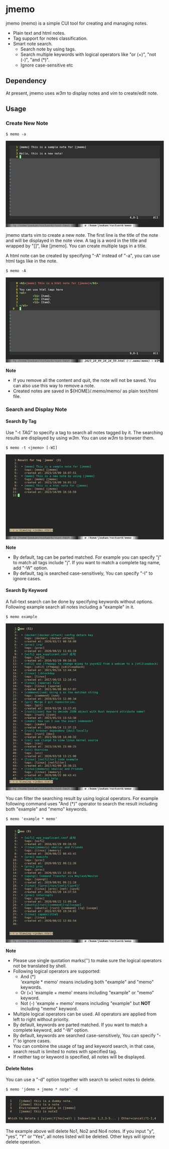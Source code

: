 # jmemo

jmemo (memo) is a simple CUI tool for creating and managing notes.

* Plain text and html notes.
* Tag support for notes classification.
* Smart note search.
  * Search note by using tags.
  * Search multiple keywords with logical operators like "or (+)", "not (-)", "and (*)".
  * Ignore case-sensitive
  etc

## Dependency

At present, jmemo uses _w3m_ to display notes and _vim_ to create/edit note.

## Usage

### Create New Note

```
$ memo -a 
```
![sample](doc/jmemo_01.png)

jmemo starts vim to create a new note. The first line is the title of the note and will be displayed in the note view. A tag is a word in the title and wrapped by "[]", like [jmemo]. You can create multiple tags in a title.

A html note can be created by specifying "-A" instead of "-a", you can use html tags like in the note.
```
$ memo -A
```

![sample](doc/jmemo_02.png)

__Note__

* If you remove all the content and quit, the note will not be saved. You can also use this way to remove a note.
* Created notes are saved in ${HOME}/.memo/memo/ as plain text/html file.

### Search and Display Note

#### Search By Tag
Use "-t _TAG_" to specify a tag to search all notes tagged by it. The searching results are displayed by using _w3m_. You can use _w3m_ to browser them.

```
$ memo -t <jmemo> [-WI]
```
![sample](doc/jmemo_03.png)

__Note__

* By default, tag can be parted matched. For example you can specify "j" to match all tags include "j". If you want to match a complete tag name, add "-W" option.
* By default, tag is searched case-sensitively, You can specify "-I" to ignore cases.


#### Search By Keyword
A full-text search can be done by specifying keywords without options. Following example search all notes including a "example" in it.
```
$ memo example
```
![sample](doc/jmemo_04.png)

You can filter the searching result by using logical operators. For example following command uses "And (*)" operator to search the result including both "example" and "memo" keywords. 

```
$ memo 'example * memo'
```

![sample](doc/jmemo_05.png)

__Note__

* Please use single quotation marks('') to make sure the logical operators not be translated by shell. 
* Following logical operators are supported:
  * And (*)  
    'example * memo' means including both "example" and "memo" keywords.
  * Or (+)
    'example + memo' means including "example" or "memo" keyword.
  * Not (-)
    'example + memo' means including "example" but __NOT__ including "memo" keyword.
* Multiple logical operators can be used. All operators are applied from left  to right without priority.
* By default, keywords are parted matched. If you want to match a complete keyword, add "-W" option.
* By default, keywords are searched case-sensitively, You can specify "-I" to ignore cases.
* You can combine the usage of tag and keyword search, in that case, search result is limited to notes with specified tag.
* If neither tag or keyword is specified, all notes will be displayed.

#### Delete Notes
You can use a "-d" option together with search to select notes to delete.

```
$ memo 'jdemo + jmemo * note' -d
```
![sample](doc/jmemo_06.png)

The example above will delete No1, No2 and No4 notes. If you input "y", "yes", "Y"  or "Yes", all notes listed will be deleted. Other keys will ignore delete operation.